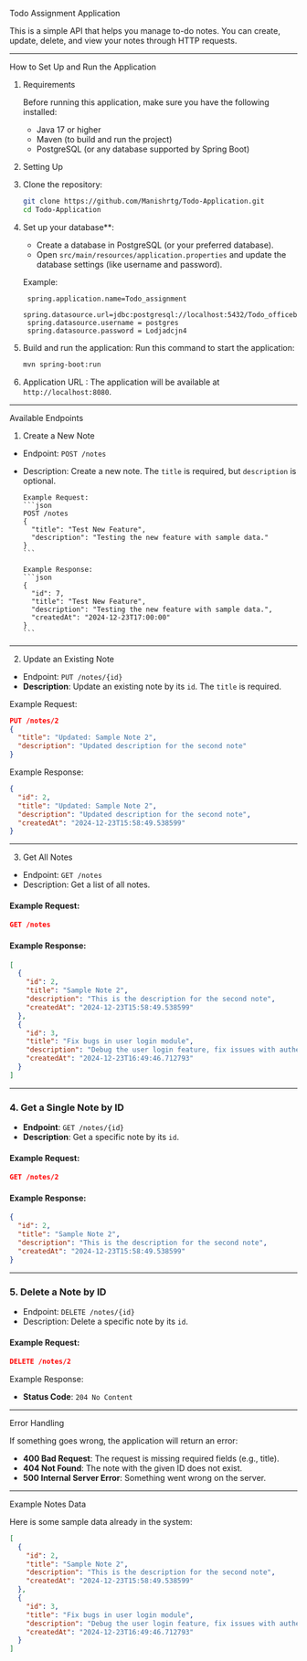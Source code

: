 Todo Assignment Application

This is a simple API that helps you manage to-do notes. You can create, update, delete, and view your notes through HTTP requests.

---

 How to Set Up and Run the Application

 1. Requirements

     Before running this application, make sure you have the following installed:

      - Java 17 or higher
      - Maven (to build and run the project)
      - PostgreSQL (or any database supported by Spring Boot)

2. Setting Up

  1. Clone the repository:
     ```bash
     git clone https://github.com/Manishrtg/Todo-Application.git
     cd Todo-Application
     ```
  
  2. Set up your database**:
     - Create a database in PostgreSQL (or your preferred database).
     - Open `src/main/resources/application.properties` and update the database settings (like username and password).
     
     Example:
     ```properties
      spring.application.name=Todo_assignment
      spring.datasource.url=jdbc:postgresql://localhost:5432/Todo_officebanao
      spring.datasource.username = postgres
      spring.datasource.password = Lodjadcjn4

     ```

3. Build and run the application:
   Run this command to start the application:
   ```bash
   mvn spring-boot:run
   ```

4. Application URL :
   The application will be available at `http://localhost:8080`.

---

 
 Available Endpoints

1. Create a New Note

- Endpoint: `POST /notes`
- Description: Create a new note. The `title` is required, but `description` is optional.

      Example Request:
      ```json
      POST /notes
      {
        "title": "Test New Feature",
        "description": "Testing the new feature with sample data."
      }
      ```
      
      Example Response:
      ```json
      {
        "id": 7,
        "title": "Test New Feature",
        "description": "Testing the new feature with sample data.",
        "createdAt": "2024-12-23T17:00:00"
      }
      ```

---

2.  Update an Existing Note

- Endpoint: `PUT /notes/{id}`
- **Description**: Update an existing note by its `id`. The `title` is required.

Example Request:
```json
PUT /notes/2
{
  "title": "Updated: Sample Note 2",
  "description": "Updated description for the second note"
}
```

Example Response:
```json
{
  "id": 2,
  "title": "Updated: Sample Note 2",
  "description": "Updated description for the second note",
  "createdAt": "2024-12-23T15:58:49.538599"
}
```

---

 3. Get All Notes

- Endpoint: `GET /notes`
- Description: Get a list of all notes.

#### Example Request:
```json
GET /notes
```

#### Example Response:
```json
[
  {
    "id": 2,
    "title": "Sample Note 2",
    "description": "This is the description for the second note",
    "createdAt": "2024-12-23T15:58:49.538599"
  },
  {
    "id": 3,
    "title": "Fix bugs in user login module",
    "description": "Debug the user login feature, fix issues with authentication failure.",
    "createdAt": "2024-12-23T16:49:46.712793"
  }
]
```

---

### 4. Get a Single Note by ID

- **Endpoint**: `GET /notes/{id}`
- **Description**: Get a specific note by its `id`.

#### Example Request:
```json
GET /notes/2
```

#### Example Response:
```json
{
  "id": 2,
  "title": "Sample Note 2",
  "description": "This is the description for the second note",
  "createdAt": "2024-12-23T15:58:49.538599"
}
```

---

### 5. Delete a Note by ID

- Endpoint: `DELETE /notes/{id}`
- Description: Delete a specific note by its `id`.

#### Example Request:
```json
DELETE /notes/2
```

 Example Response:
- **Status Code**: `204 No Content`

---

 Error Handling

If something goes wrong, the application will return an error:

- **400 Bad Request**: The request is missing required fields (e.g., title).
- **404 Not Found**: The note with the given ID does not exist.
- **500 Internal Server Error**: Something went wrong on the server.

---

 Example Notes Data

Here is some sample data already in the system:

```json
[
  {
    "id": 2,
    "title": "Sample Note 2",
    "description": "This is the description for the second note",
    "createdAt": "2024-12-23T15:58:49.538599"
  },
  {
    "id": 3,
    "title": "Fix bugs in user login module",
    "description": "Debug the user login feature, fix issues with authentication failure.",
    "createdAt": "2024-12-23T16:49:46.712793"
  }
]
```

